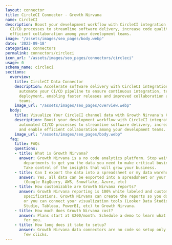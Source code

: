 ```yaml
---
layout: connector
title: CircleCI Connector - Growth Nirvana
name: CircleCI
description: Boost your development workflow with CircleCI integration. Leverage automated
  CI/CD processes to streamline software delivery, increase code quality, and enable
  efficient collaboration among your development teams.
image: "/assets/images/seo_pages/body.webp"
date: '2023-09-18'
categories: connectors
permalink: connectors/circleci
icon_url: "/assets/images/seo_pages/connectors/circleci"
usage: 0
schema_name: circleci
sections:
  overview:
    title: CircleCI Data Connector
    description: Accelerate software delivery with CircleCI integration. Seamlessly
      automate your CI/CD pipeline to ensure continuous integration, testing, and
      deployment, enabling faster releases and improved collaboration across development
      teams.
    image_url: "/assets/images/seo_pages/overview.webp"
  body:
    title: Visualize Your CircleCI channel data with Growth Nirvana's CircleCI Connector
    description: Boost your development workflow with CircleCI integration. Leverage
      automated CI/CD processes to streamline software delivery, increase code quality,
      and enable efficient collaboration among your development teams.
    image_url: "/assets/images/seo_pages/body.webp"
  faq:
    title: FAQs
    questions:
    - title: What is Growth Nirvana?
      answer: Growth Nirvana is a no code analytics platform. Stop waiting for other
        departments to get you the data you need to make critical business decisions.
        Take control of the insights that will grow your business.
    - title: Can I export the data into a spreadsheet or my data warehouse?
      answer: Yes, all data can be exported into a spreadsheet or your data warehouse
        (Google BigQuery, AWS, Snowflake, Azure, etc)
    - title: How customizable are Growth Nirvana reports?
      answer: Growth Nirvana reporting is 100% white labeled and customized to your
        specifications. Growth Nirvana can create the reports so you don’t have to
        or you can connect your visualization tools (Looker Data Studio/Google Data
        Studio, Tableau, PowerBI, etc) to Growth Nirvana.
    - title: How much does Growth Nirvana cost?
      answer: Plans start at $200/month. Schedule a demo to learn what plan is best
        for you.
    - title: How long does it take to setup?
      answer: Growth Nirvana data connectors are no code so setup only requires a
        few clicks.
---
```

